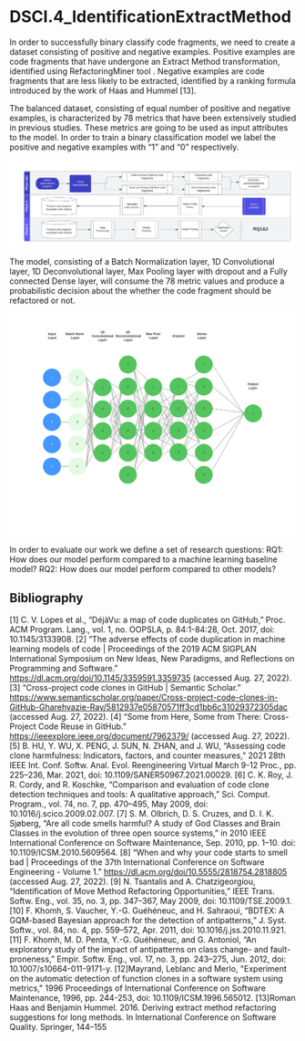 # DSCI.4_IdentificationExtractMethod

In order to successfully binary classify code fragments, we need to create a dataset consisting of positive and negative examples. Positive examples are code fragments that have undergone an Extract Method transformation, identified using RefactoringMiner tool . Negative examples are code fragments that are less likely to be extracted, identified by a ranking formula introduced by the work of Haas and Hummel [13].


The balanced dataset, consisting of equal number of positive and negative examples, is characterized by 78 metrics that have been extensively studied in previous studies. These metrics are going to be used as input attributes to the model. In order to train a binary classification model we label the positive and negative examples with “1” and “0” respectively.

![](assets/Code_duplicate_extractionCurrent.png)

The model, consisting of a Batch Normalization layer, 1D Convolutional layer, 1D Deconvolutional layer, Max Pooling layer with dropout and a Fully connected Dense layer, will consume the 78 metric values and produce a probabilistic decision about the whether the code fragment should be refactored or not.

![](assets/model.png)

In order to evaluate our work we define a set of research questions:
RQ1: How does our model perform compared to a machine learning baseline model?
RQ2: How does our model perform compared to other models?

## Bibliography

[1]	C. V. Lopes et al., “DéjàVu: a map of code duplicates on GitHub,” Proc. ACM Program. Lang., vol. 1, no. OOPSLA, p. 84:1-84:28, Oct. 2017, doi: 10.1145/3133908.
[2]	“The adverse effects of code duplication in machine learning models of code | Proceedings of the 2019 ACM SIGPLAN International Symposium on New Ideas, New Paradigms, and Reflections on Programming and Software.” https://dl.acm.org/doi/10.1145/3359591.3359735 (accessed Aug. 27, 2022).
[3]	“Cross-project code clones in GitHub | Semantic Scholar.” https://www.semanticscholar.org/paper/Cross-project-code-clones-in-GitHub-Gharehyazie-Ray/5812937e05870571ff3cd1bb6c31029372305dac (accessed Aug. 27, 2022).
[4]	“Some from Here, Some from There: Cross-Project Code Reuse in GitHub.” https://ieeexplore.ieee.org/document/7962379/ (accessed Aug. 27, 2022).
[5]	B. HU, Y. WU, X. PENG, J. SUN, N. ZHAN, and J. WU, “Assessing code clone harmfulness: Indicators, factors, and counter measures,” 2021 28th IEEE Int. Conf. Softw. Anal. Evol. Reengineering Virtual March 9-12 Proc., pp. 225–236, Mar. 2021, doi: 10.1109/SANER50967.2021.00029.
[6]	C. K. Roy, J. R. Cordy, and R. Koschke, “Comparison and evaluation of code clone detection techniques and tools: A qualitative approach,” Sci. Comput. Program., vol. 74, no. 7, pp. 470–495, May 2009, doi: 10.1016/j.scico.2009.02.007.
[7]	S. M. Olbrich, D. S. Cruzes, and D. I. K. Sjøberg, “Are all code smells harmful? A study of God Classes and Brain Classes in the evolution of three open source systems,” in 2010 IEEE International Conference on Software Maintenance, Sep. 2010, pp. 1–10. doi: 10.1109/ICSM.2010.5609564.
[8]	“When and why your code starts to smell bad | Proceedings of the 37th International Conference on Software Engineering - Volume 1.” https://dl.acm.org/doi/10.5555/2818754.2818805 (accessed Aug. 27, 2022).
[9]	N. Tsantalis and A. Chatzigeorgiou, “Identification of Move Method Refactoring Opportunities,” IEEE Trans. Softw. Eng., vol. 35, no. 3, pp. 347–367, May 2009, doi: 10.1109/TSE.2009.1.
[10]	F. Khomh, S. Vaucher, Y.-G. Guéhéneuc, and H. Sahraoui, “BDTEX: A GQM-based Bayesian approach for the detection of antipatterns,” J. Syst. Softw., vol. 84, no. 4, pp. 559–572, Apr. 2011, doi: 10.1016/j.jss.2010.11.921.
[11]	F. Khomh, M. D. Penta, Y.-G. Guéhéneuc, and G. Antoniol, “An exploratory study of the impact of antipatterns on class change- and fault-proneness,” Empir. Softw. Eng., vol. 17, no. 3, pp. 243–275, Jun. 2012, doi: 10.1007/s10664-011-9171-y.
[12]Mayrand, Leblanc and Merlo, "Experiment on the automatic detection of function clones in a software system using metrics," 1996 Proceedings of International Conference on Software Maintenance, 1996, pp. 244-253, doi: 10.1109/ICSM.1996.565012.
[13]Roman Haas and Benjamin Hummel. 2016. Deriving extract method refactoring suggestions for long methods. In International Conference on Software Quality. Springer, 144–155
